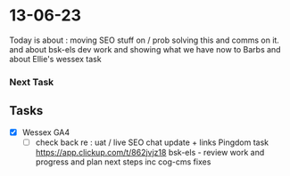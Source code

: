 # 13-06-23

Today is about :
moving SEO stuff on / prob solving this and comms on it.
and about bsk-els dev work and showing what we have now to Barbs
and about Ellie's wessex task


### Next Task


## Tasks
- [x] Wessex GA4
  - [ ] check back re : uat / live
SEO chat update + links
Pingdom task https://app.clickup.com/t/862jvjz18
bsk-els - review work and progress and plan next steps inc cog-cms fixes